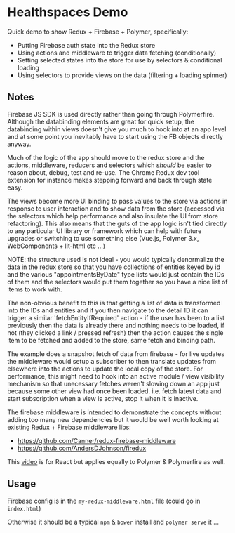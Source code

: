 # Healthspaces Demo

Quick demo to show Redux + Firebase + Polymer, specifically:

* Putting Firebase auth state into the Redux store
* Using actions and middleware to trigger data fetching (conditionally)
* Setting selected states into the store for use by selectors & conditional loading
* Using selectors to provide views on the data (filtering + loading spinner)

## Notes

Firebase JS SDK is used directly rather than going through Polymerfire.
Although the databinding elements are great for quick setup, the databinding within
views  doesn't give you much to hook into at an app level and at some point you 
inevitably have to start using the FB objects directly anyway.

Much of the logic of the app should move to the redux store and the actions,
middleware, reducers and selectors which *should* be easier to reason about, debug,
test and re-use. The Chrome Redux dev tool extension for instance makes stepping 
forward and back through state easy.

The views become more UI binding to pass values to the store via actions in
response to user interaction and to show data from the store (accessed via the
selectors which help performance and also insulate the UI from store refactoring).
This also means that the guts of the app logic isn't tied directly to any particular
UI library or framework which can help with future upgrades or switching to use
something else (Vue.js, Polymer 3.x, WebComponents + lit-html etc ...)

NOTE: the structure used is not ideal - you would typically denormalize the data
in the redux store so that you have collections of entities keyed by id and the
various "appointmentsByDate" type lists would just contain the IDs of them and the
selectors would put them together so you have a nice list of items to work with.

The non-obvious benefit to this is that getting a list of data is transformed
into the IDs and entities and if you then navigate to the detail ID it can trigger
a similar 'fetchEntityIfRequired' action - if the user has been to a list previously
then the data is already there and nothing needs to be loaded, if not (they clicked
a link / pressed refresh) then the action causes the single item to be fetched and
added to the store, same fetch and binding path.

The example does a snapshot fetch of data from firebase - for live updates the
middleware would setup a subscriber to then translate updates from elsewhere into
the actions to update the local copy of the store. For performance, this might need
to hook into an active module / view visibility mechanism so that unecessary fetches
weren't slowing down an app just because some other view had once been loaded. i.e.
fetch latest data and start subscription when a view is active, stop it when it is
inactive.

The firebase middleware is intended to demonstrate the concepts without adding too
many new dependencies but it would be well worth looking at existing Redux + Firebase
middleware libs:

* https://github.com/Canner/redux-firebase-middleware
* https://github.com/AndersDJohnson/firedux

This [video](https://www.youtube.com/watch?v=UHJq5NOtNG4) is for React but applies 
equally to Polymer & Polymerfire as well.

## Usage

Firebase config is in the `my-redux-middleware.html` file (could go in `index.html`)

Otherwise it should be a typical `npm` & `bower` install and `polymer serve` it ...
